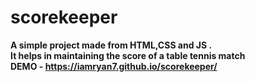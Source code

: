 # scorekeeper
<b>A simple project made from HTML,CSS and JS .<br>It helps in maintaining the score of a table tennis match</b><br>
<b>DEMO - https://iamryan7.github.io/scorekeeper/</b><br>
